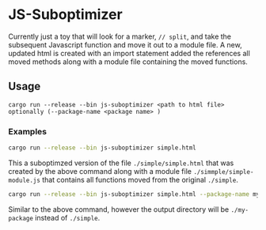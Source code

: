 # JS-Suboptimizer

Currently just a toy that will look for a marker, `// split`, and take the subsequent Javascript function and move it out
to a module file.  A new, updated html is created with an import statement added the references all moved methods along with
a module file containing the moved functions.

## Usage
```
cargo run --release --bin js-suboptimizer <path to html file>  optionally (--package-name <package name> )
```

### Examples
```bash 
cargo run --release --bin js-suboptimizer simple.html
```

This a suboptimzed version of the file `./simple/simple.html` that was created by the above command along with a module
file `./simmple/simple-module.js` that contains all functions moved from the original `./simple`.

```bash 
cargo run --release --bin js-suboptimizer simple.html --package-name my-package
```

Similar to the above command, however the output directory will be `./my-package` instead of `./simple`.
